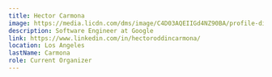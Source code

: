 ```yaml
---
title: Hector Carmona
image: https://media.licdn.com/dms/image/C4D03AQEIIGd4NZ90BA/profile-displayphoto-shrink_800_800/0?e=1547683200&v=beta&t=iBmFaR84n36sfURgVtVPvKynUIfRvEbRlxb-hMf7qpg
description: Software Engineer at Google
link: https://www.linkedin.com/in/hectoroddincarmona/
location: Los Angeles
lastName: Carmona
role: Current Organizer
---
```

